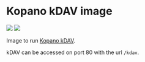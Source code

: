 # Kopano kDAV image

[![](https://images.microbadger.com/badges/image/zokradonh/kopano_kdav.svg)](https://microbadger.com/images/zokradonh/kopano_kdav "Microbadger size/labels") [![](https://images.microbadger.com/badges/version/zokradonh/kopano_kdav.svg)](https://microbadger.com/images/zokradonh/kopano_kdav "Microbadger version")

Image to run [Kopano kDAV](https://github.com/kopano-dev/kdav).

kDAV can be accessed on port 80 with the url ``/kdav``.
